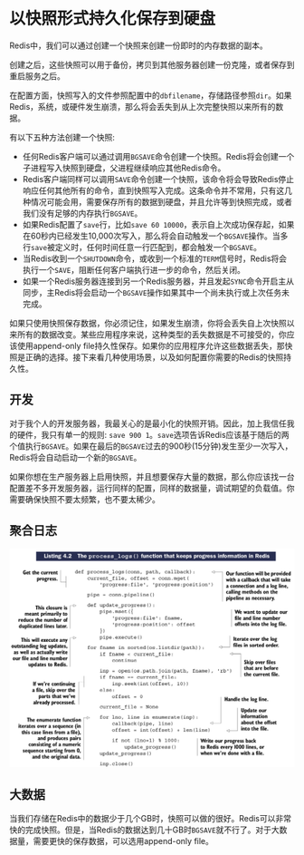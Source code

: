 # 以快照形式持久化保存到硬盘

Redis中，我们可以通过创建一个快照来创建一份即时的内存数据的副本。

创建之后，这些快照可以用于备份，拷贝到其他服务器创建一份克隆，或者保存到重启服务之后。

在配置方面，快照写入的文件参照配置中的``dbfilename``，存储路径参照``dir``。如果Redis，系统，或硬件发生崩溃，那么将会丢失到从上次完整快照以来所有的数据。

有以下五种方法创建一个快照:

* 任何Redis客户端可以通过调用``BGSAVE``命令创建一个快照。Redis将会创建一个子进程写入快照到硬盘，父进程继续响应其他Redis命令。
* Redis客户端同样可以调用``SAVE``命令创建一个快照，该命令将会导致Redis停止响应任何其他所有的命令，直到快照写入完成。这条命令并不常用，只有这几种情况可能会用，需要保存所有的数据到硬盘，并且允许等到快照完成，或者我们没有足够的内存执行``BGSAVE``。
* 如果Redis配置了``save``行，比如``save 60 10000``，表示自上次成功保存起，如果在60秒内已经发生10,000次写入，那么将会自动触发一个``BGSAVE``操作。当多行``save``被定义时，任何时间任意一行匹配到，都会触发一个``BGSAVE``。
* 当Redis收到一个``SHUTDOWN``命令，或收到一个标准的``TERM``信号时，Redis将会执行一个``SAVE``，阻断任何客户端执行进一步的命令，然后关闭。
* 如果一个Redis服务器连接到另一个Redis服务器，并且发起``SYNC``命令开启主从同步，主Redis将会启动一个``BGSAVE``操作如果其中一个尚未执行或上次任务未完成。

如果只使用快照保存数据，你必须记住，如果发生崩溃，你将会丢失自上次快照以来所有的数据改变。某些应用程序来说，这种类型的丢失数据是不可接受的，你应该使用append-only file持久性保存。如果你的应用程序允许这些数据丢失，那快照是正确的选择。接下来看几种使用场景，以及如何配置你需要的Redis的快照持久性。

## 开发
对于我个人的开发服务器，我最关心的是最小化的快照开销。因此，加上我信任我的硬件，我只有单一的规则: ``save 900 1``。``save``选项告诉Redis应该基于随后的两个值执行``BGSAVE``。如果在最后的``BGSAVE``过去的900秒(15分钟)发生至少一次写入，Redis将会自动启动一个新的``BGSAVE``。

如果你想在生产服务器上启用快照，并且想要保存大量的数据，那么你应该找一台配置差不多开发服务器，运行同样的配置，同样的数据量，调试期望的负载值。你需要确保快照不要太频繁，也不要太稀少。

## 聚合日志
![](images/4.1-2.png)

## 大数据
当我们存储在Redis中的数据少于几个GB时，快照可以做的很好。Redis可以非常快的完成快照。但是，当Redis的数据达到几十GB时``BGSAVE``就不行了。对于大数据量，需要更快的保存数据，可以选用append-only file。
